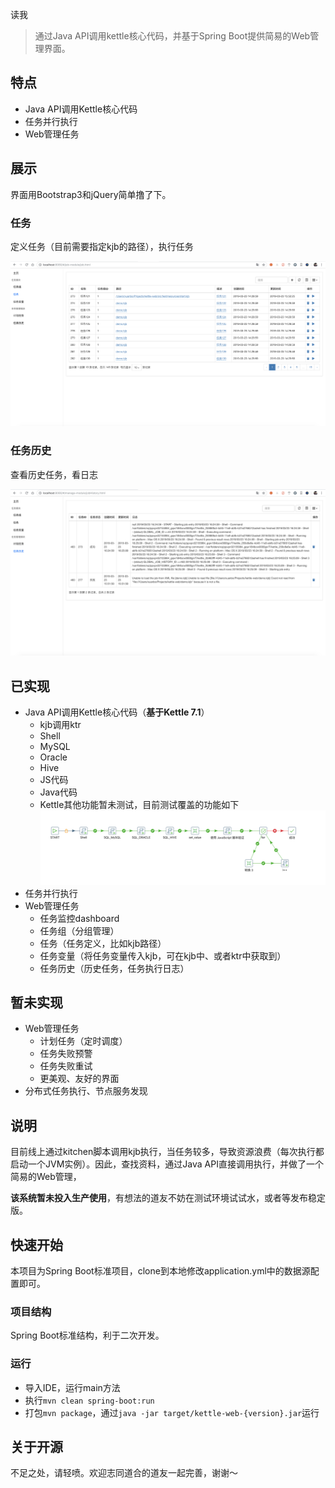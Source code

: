 读我

> 通过Java API调用kettle核心代码，并基于Spring Boot提供简易的Web管理界面。

## 特点

* Java API调用Kettle核心代码
* 任务并行执行
* Web管理任务

## 展示

界面用Bootstrap3和jQuery简单撸了下。

### 任务

定义任务（目前需要指定kjb的路径），执行任务

![任务](./doc/job.png)

### 任务历史

查看历史任务，看日志

![任务](./doc/jobHistory.png)

## 已实现

* Java API调用Kettle核心代码（**基于Kettle 7.1**）
    * kjb调用ktr
    * Shell
    * MySQL
    * Oracle
    * Hive
    * JS代码
    * Java代码
    * Kettle其他功能暂未测试，目前测试覆盖的功能如下
      ![kjb](./doc/demo.png)
* 任务并行执行
* Web管理任务
    * 任务监控dashboard
    * 任务组（分组管理）
    * 任务（任务定义，比如kjb路径）
    * 任务变量（将任务变量传入kjb，可在kjb中、或者ktr中获取到）
    * 任务历史（历史任务，任务执行日志）

## 暂未实现

* Web管理任务
    * 计划任务（定时调度）
    * 任务失败预警
    * 任务失败重试
    * 更美观、友好的界面
* 分布式任务执行、节点服务发现

## 说明

目前线上通过kitchen脚本调用kjb执行，当任务较多，导致资源浪费（每次执行都启动一个JVM实例）。因此，查找资料，通过Java API直接调用执行，并做了一个简易的Web管理，

**该系统暂未投入生产使用**，有想法的道友不妨在测试环境试试水，或者等发布稳定版。

## 快速开始

本项目为Spring Boot标准项目，clone到本地修改application.yml中的数据源配置即可。

### 项目结构

Spring Boot标准结构，利于二次开发。

### 运行

* 导入IDE，运行main方法
* 执行`mvn clean spring-boot:run`
* 打包`mvn package`，通过`java -jar target/kettle-web-{version}.jar`运行

## 关于开源

不足之处，请轻喷。欢迎志同道合的道友一起完善，谢谢～